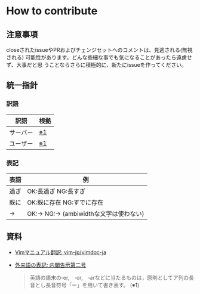 # How to contribute


## 注意事項

closeされたissueやPRおよびチェンジセットへのコメントは、見逃される(無視される)
可能性があります。どんな些細な事でも気になることがあったら遠慮せず、大事だと思
うことならさらに積極的に、新たにissueを作ってください。


## 統一指針

### 訳語

訳語            |根拠
----------------|-----------------------------------------------------------
サーバー        |[※1](#user-content-note1)
ユーザー        |[※1](#user-content-note1)

### 表記

表語            |例
----------------|-----------------------------------------------------------
過ぎ            |OK:長過ぎ NG:長すぎ
既に            |OK:既に存在 NG:すでに存在
->              |OK:-> NG:→ (ambiwidthな文字は使わない)


## 資料

*   [Vimマニュアル翻訳: vim-jp/vimdoc-ja](https://github.com/vim-jp/vimdoc-ja)
*   [外来語の表記: 内閣告示第二号](http://www.mext.go.jp/b_menu/hakusho/nc/k19910628002/k19910628002.html)

    > 英語の語末の‐er,　‐or,　‐arなどに当たるものは，原則としてア列の長音とし長音符号「ー」を用いて書き表す。 (<a name="note1">※1</a>)
